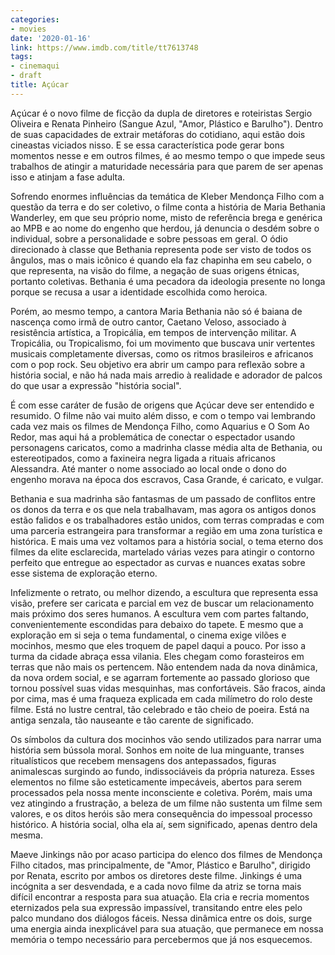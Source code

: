 ```yaml
---
categories:
- movies
date: '2020-01-16'
link: https://www.imdb.com/title/tt7613748
tags:
- cinemaqui
- draft
title: Açúcar
---
```


Açúcar é o novo filme de ficção da dupla de diretores e roteiristas Sergio Oliveira e Renata Pinheiro (Sangue Azul, "Amor, Plástico e Barulho"). Dentro de suas capacidades de extrair metáforas do cotidiano, aqui estão dois cineastas viciados nisso. E se essa característica pode gerar bons momentos nesse e em outros filmes, é ao mesmo tempo o que impede seus trabalhos de atingir a maturidade necessária para que parem de ser apenas isso e atinjam a fase adulta.

Sofrendo enormes influências da temática de Kleber Mendonça Filho com a questão da terra e do ser coletivo, o filme conta a história de Maria Bethania Wanderley, em que seu próprio nome, misto de referência brega e genérica ao MPB e ao nome do engenho que herdou, já denuncia o desdém sobre o individual, sobre a personalidade e sobre pessoas em geral. O ódio direcionado à classe que Bethania representa pode ser visto de todos os ângulos, mas o mais icônico é quando ela faz chapinha em seu cabelo, o que representa, na visão do filme, a negação de suas origens étnicas, portanto coletivas. Bethania é uma pecadora da ideologia presente no longa porque se recusa a usar a identidade escolhida como heroica.

Porém, ao mesmo tempo, a cantora Maria Bethania não só é baiana de nascença como irmã de outro cantor, Caetano Veloso, associado à resistência artística, a Tropicália, em tempos de intervenção militar. A Tropicália, ou Tropicalismo, foi um movimento que buscava unir vertentes musicais completamente diversas, como os ritmos brasileiros e africanos com o pop rock. Seu objetivo era abrir um campo para reflexão sobre a história social, e não há nada mais arredio à realidade e adorador de palcos do que usar a expressão "história social".

É com esse caráter de fusão de origens que Açúcar deve ser entendido e resumido. O filme não vai muito além disso, e com o tempo vai lembrando cada vez mais os filmes de Mendonça Filho, como Aquarius e O Som Ao Redor, mas aqui há a problemática de conectar o espectador usando personagens caricatos, como a madrinha classe média alta de Bethania, ou estereotipados, como a faxineira negra ligada a rituais africanos Alessandra. Até manter o nome associado ao local onde o dono do engenho morava na época dos escravos, Casa Grande, é caricato, e vulgar.

Bethania e sua madrinha são fantasmas de um passado de conflitos entre os donos da terra e os que nela trabalhavam, mas agora os antigos donos estão falidos e os trabalhadores estão unidos, com terras compradas e com uma parceria estrangeira para transformar a região em uma zona turística e histórica. E mais uma vez voltamos para a história social, o tema eterno dos filmes da elite esclarecida, martelado várias vezes para atingir o contorno perfeito que entregue ao espectador as curvas e nuances exatas sobre esse sistema de exploração eterno.

Infelizmente o retrato, ou melhor dizendo, a escultura que representa essa visão, prefere ser caricata e parcial em vez de buscar um relacionamento mais próximo dos seres humanos. A escultura vem com partes faltando, convenientemente escondidas para debaixo do tapete. E mesmo que a exploração em si seja o tema fundamental, o cinema exige vilões e mocinhos, mesmo que eles troquem de papel daqui a pouco. Por isso a turma da cidade abraça essa vilania. Eles chegam como forasteiros em terras que não mais os pertencem. Não entendem nada da nova dinâmica, da nova ordem social, e se agarram fortemente ao passado glorioso que tornou possível suas vidas mesquinhas, mas confortáveis. São fracos, ainda por cima, mas é uma fraqueza explicada em cada milímetro do rolo deste filme. Está no lustre central, tão celebrado e tão cheio de poeira. Está na antiga senzala, tão nauseante e tão carente de significado.

Os símbolos da cultura dos mocinhos vão sendo utilizados para narrar uma história sem bússola moral. Sonhos em noite de lua minguante, transes ritualísticos que recebem mensagens dos antepassados, figuras animalescas surgindo ao fundo, indissociáveis da própria natureza. Esses elementos no filme são esteticamente impecáveis, abertos para serem processados pela nossa mente inconsciente e coletiva. Porém, mais uma vez atingindo a frustração, a beleza de um filme não sustenta um filme sem valores, e os ditos heróis são mera consequência do impessoal processo histórico. A história social, olha ela aí, sem significado, apenas dentro dela mesma.

Maeve Jinkings não por acaso participa do elenco dos filmes de Mendonça Filho citados, mas principalmente, de "Amor, Plástico e Barulho", dirigido por Renata, escrito por ambos os diretores deste filme. Jinkings é uma incógnita a ser desvendada, e a cada novo filme da atriz se torna mais difícil encontrar a resposta para sua atuação. Ela cria e recria momentos eternizados pela sua expressão impassível, transitando entre eles pelo palco mundano dos diálogos fáceis. Nessa dinâmica entre os dois, surge uma energia ainda inexplicável para sua atuação, que permanece em nossa memória o tempo necessário para percebermos que já nos esquecemos.